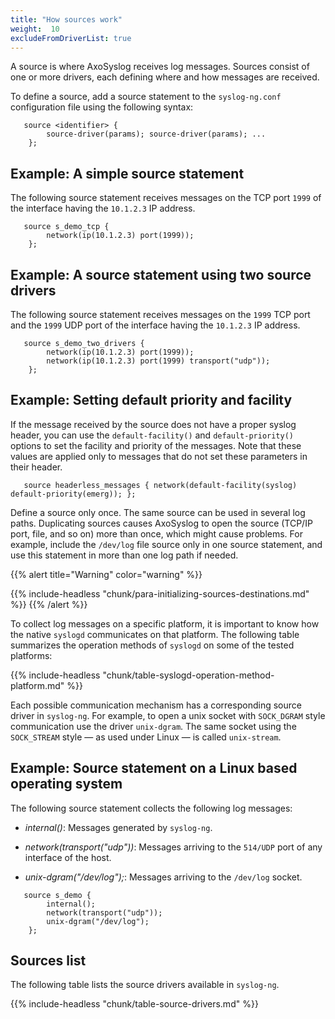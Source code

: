 ```yaml
---
title: "How sources work"
weight:  10
excludeFromDriverList: true
---
```

<!-- DISCLAIMER: This file is based on the syslog-ng Open Source Edition documentation https://github.com/balabit/syslog-ng-ose-guides/commit/2f4a52ee61d1ea9ad27cb4f3168b95408fddfdf2 and is used under the terms of The syslog-ng Open Source Edition Documentation License. The file has been modified by Axoflow. -->

A source is where AxoSyslog receives log messages. Sources consist of one or more drivers, each defining where and how messages are received.

To define a source, add a source statement to the `syslog-ng.conf` configuration file using the following syntax:

```shell
   source <identifier> {
        source-driver(params); source-driver(params); ...
    };
```


## Example: A simple source statement

The following source statement receives messages on the TCP port `1999` of the interface having the `10.1.2.3` IP address.

```shell
   source s_demo_tcp {
        network(ip(10.1.2.3) port(1999));
    };
```



## Example: A source statement using two source drivers

The following source statement receives messages on the `1999` TCP port and the `1999` UDP port of the interface having the `10.1.2.3` IP address.

```shell
   source s_demo_two_drivers {
        network(ip(10.1.2.3) port(1999));
        network(ip(10.1.2.3) port(1999) transport("udp"));
    };
```



## Example: Setting default priority and facility

If the message received by the source does not have a proper syslog header, you can use the `default-facility()` and `default-priority()` options to set the facility and priority of the messages. Note that these values are applied only to messages that do not set these parameters in their header.

```shell
   source headerless_messages { network(default-facility(syslog) default-priority(emerg)); };
```


Define a source only once. The same source can be used in several log paths. Duplicating sources causes AxoSyslog to open the source (TCP/IP port, file, and so on) more than once, which might cause problems. For example, include the `/dev/log` file source only in one source statement, and use this statement in more than one log path if needed.

{{% alert title="Warning" color="warning" %}}

{{% include-headless "chunk/para-initializing-sources-destinations.md" %}} {{% /alert %}}

To collect log messages on a specific platform, it is important to know how the native `syslogd` communicates on that platform. The following table summarizes the operation methods of `syslogd` on some of the tested platforms:

{{% include-headless "chunk/table-syslogd-operation-method-platform.md" %}}

Each possible communication mechanism has a corresponding source driver in `syslog-ng`. For example, to open a unix socket with `SOCK_DGRAM` style communication use the driver `unix-dgram`. The same socket using the `SOCK_STREAM` style — as used under Linux — is called `unix-stream`.


## Example: Source statement on a Linux based operating system

The following source statement collects the following log messages:

  - *internal()*: Messages generated by `syslog-ng`.

  - *network(transport("udp"))*: Messages arriving to the `514/UDP` port of any interface of the host.

  - *unix-dgram("/dev/log");*: Messages arriving to the `/dev/log` socket.

```shell
   source s_demo {
        internal();
        network(transport("udp"));
        unix-dgram("/dev/log");
    };
```

## Sources list

The following table lists the source drivers available in `syslog-ng`.

{{% include-headless "chunk/table-source-drivers.md" %}}
